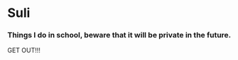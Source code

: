 # Suli

### Things I do in school, beware that it will be private in the future.








































































































GET OUT!!!

